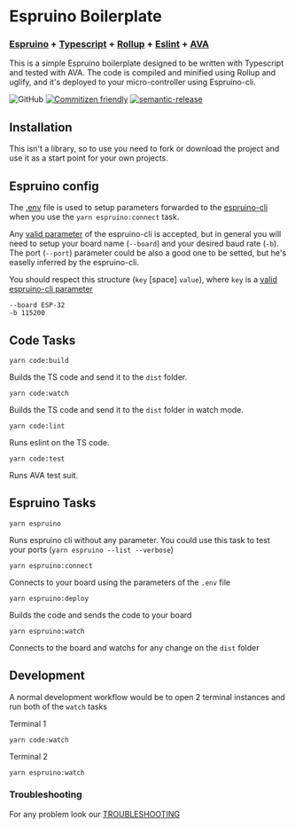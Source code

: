 # Espruino Boilerplate 
### [Espruino](https://www.espruino.com/) + [Typescript](https://www.typescriptlang.org/) + [Rollup](https://rollupjs.org/guide/en/) + [Eslint](https://eslint.org/) + [AVA](https://github.com/avajs/ava)

This is a simple Espruino boilerplate designed to be written with Typescript and tested with AVA. The code is compiled and minified using Rollup and uglify, and it's deployed to your micro-controller using Espruino-cli.

![GitHub](https://img.shields.io/github/license/vicentelyrio/espruino-boilerplate)
[![Commitizen friendly](https://img.shields.io/badge/commitizen-friendly-brightgreen.svg)](http://commitizen.github.io/cz-cli/)
[![semantic-release](https://img.shields.io/badge/%20%20%F0%9F%93%A6%F0%9F%9A%80-semantic--release-e10079.svg)](https://github.com/semantic-release/semantic-release)

## Installation
This isn't a library, so to use you need to fork or download the project and use it as a start point for your own projects.


## Espruino config

The [.env](https://github.com/vicentelyrio/espruino-boilerplate/blob/master/.env) file is used to setup parameters forwarded to the [espruino-cli](https://github.com/espruino/EspruinoTools) when you use the `yarn espruino:connect` task.

Any [valid parameter](https://github.com/espruino/EspruinoTools#command-line) of the espruino-cli is accepted, but in general you will need to setup your board name (`--board`) and your desired baud rate (`-b`). The port (`--port`) parameter could be also a good one to be setted, but he's easelly inferred by the espruino-cli.

You should respect this structure (`key` [space] `value`), where `key` is a [valid espruino-cli parameter](https://github.com/espruino/EspruinoTools#command-line) 
```
--board ESP-32
-b 115200
```

## Code Tasks

```
yarn code:build
```
Builds the TS code and send it to the `dist` folder.

```
yarn code:watch
```
Builds the TS code and send it to the `dist` folder in watch mode.

```
yarn code:lint
```
Runs eslint on the TS code.

```
yarn code:test
```
Runs AVA test suit.

## Espruino Tasks

```
yarn espruino
```
Runs espruino cli without any parameter. You could use this task to test your ports (`yarn espruino --list --verbose`)

```
yarn espruino:connect
```
Connects to your board using the parameters of the `.env` file

```
yarn espruino:deploy
```
Builds the code and sends the code to your board

```
yarn espruino:watch
```
Connects to the board and watchs for any change on the `dist` folder

## Development
A normal development workflow would be to open 2 terminal instances and run both of the `watch` tasks

Terminal 1
```
yarn code:watch
```

Terminal 2
```
yarn espruino:watch
```

### Troubleshooting
For any problem look our [TROUBLESHOOTING](https://github.com/vicentelyrio/espruino-boilerplate/blob/master/TROUBLESHOOTING.md)
